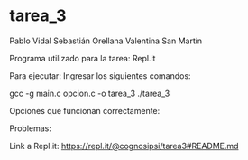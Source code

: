 # tarea_3

Pablo Vidal
Sebastián Orellana
Valentina San Martín

Programa utilizado para la tarea: Repl.it

Para ejecutar:
Ingresar los siguientes comandos:

gcc -g main.c opcion.c -o tarea_3
./tarea_3

Opciones que funcionan correctamente:

Problemas:

Link a Repl.it: https://repl.it/@cognosipsi/tarea3#README.md
